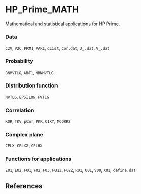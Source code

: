 # HP_Prime_MATH
Mathematical and statistical applications for HP Prime.

### Data
`C2V`, `V2C`, `PRM1`, `VAR1`, `dList`, `Cor.dat`, `U_.dat`, `V_.dat`

### Probability
`BNMVTLG`, `ABT1`, `NBNMVTLG`

### Distribution function
`NVTLG`, `EPSILON`, `FVTLG`

### Correlation
`KOR`, `TKV`, `pCor`, `PKR`, `CIXY`, `MCORR2`

### Complex plane
`CPLX`, `CPLX2`, `CPLHX`

### Functions for applications
`E01`, `E02`, `F01`, `F02`, `F03`, `F01Z`, `F02Z`, `R01`, `U01`, `V00`, `X01`, `define.dat`

## References

